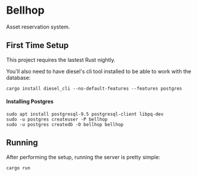 Bellhop
=======

Asset reservation system.

## First Time Setup

This project requires the lastest Rust nightly.

You'll also need to have diesel's cli tool installed to be able to work with the
database:

```
cargo install diesel_cli --no-default-features --features postgres
```

#### Installing Postgres

```
sudo apt install postgresql-9.5 postgresql-client libpq-dev
sudo -u postgres createuser -P bellhop
sudo -u postgres createdb -O bellhop bellhop
```

## Running

After performing the setup, running the server is pretty simple:

```
cargo run
```
